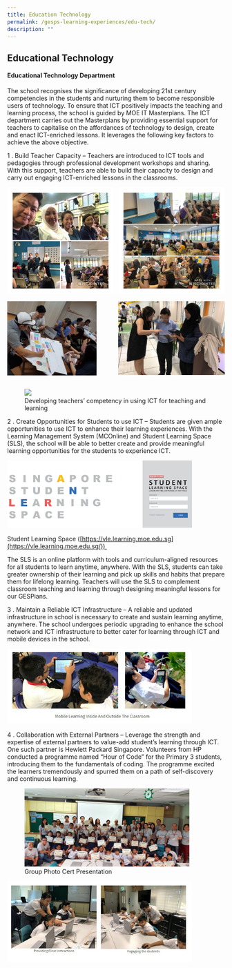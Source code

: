 ```yaml
---
title: Education Technology
permalink: /gesps-learning-experiences/edu-tech/
description: ""
---
```

## Educational Technology

#### Educational Technology Department

The school recognises the significance of developing 21st century competencies in the students and nurturing them to become responsible users of technology. To ensure that ICT positively impacts the teaching and learning process, the school is guided by MOE IT Masterplans. The ICT department carries out the Masterplans by providing essential support for teachers to capitalise on the affordances of technology to design, create and enact ICT-enriched lessons. It leverages the following key factors to achieve the above objective.

1 \. Build Teacher Capacity – Teachers are introduced to ICT tools and pedagogies through professional development workshops and sharing. With this support, teachers are able to build their capacity to design and carry out engaging ICT-enriched lessons in the classrooms.

<img src="/images/Picture1 (1).jpg" style="width:49%" align=left>
<img src="/images/Picture2 (1).jpg" style="width:49%" align=right>
<br clear="left"><br>

<img src="/images/Picture-1.png" style="width:41%" align=left>
<img src="/images/Picture-2.png" style="width:49%" align=right>
<br clear="left"><br>

<figure>
<img src="/images/Developing-teachers’-competency-in-using-ICT-for-teaching-and-learning.png" style="width:90%">
<figcaption>Developing teachers’ competency in using ICT for teaching and learning
 </figcaption>
</figure>

2 \. Create Opportunities for Students to use ICT – Students are given ample opportunities to use ICT to enhance their learning experiences. With the Learning Management System (MCOnline) and Student Learning Space (SLS), the school will be able to better create and provide meaningful learning opportunities for the students to experience ICT.

<img src="/images/Student-Learning-Space.png" style="width:85%">

Student Learning Space ([https://vle.learning.moe.edu.sg](https://vle.learning.moe.edu.sg/)) 

The SLS is an online platform with tools and curriculum-aligned resources for all students to learn anytime, anywhere. With the SLS, students can take greater ownership of their learning and pick up skills and habits that prepare them for lifelong learning. Teachers will use the SLS to complement classroom teaching and learning through designing meaningful lessons for our GESPians.

3 \. Maintain a Reliable ICT Infrastructure – A reliable and updated infrastructure in school is necessary to create and sustain learning anytime, anywhere. The school undergoes periodic upgrading to enhance the school network and ICT infrastructure to better cater for learning through ICT and mobile devices in the school.

<img src="/images/photo1668924396.jpeg" style="width:85%">

4 \. Collaboration with External Partners – Leverage the strength and expertise of external partners to value-add student’s learning through ICT. One such partner is Hewlett Packard Singapore. Volunteers from HP conducted a programme named “Hour of Code” for the Primary 3 students, introducing them to the fundamentals of coding. The programme excited the learners tremendously and spurred them on a path of self-discovery and continuous learning.

<figure>
<img src="/images/Group Photo Cert Presentation.jpg" style="width:90%">
<figcaption>Group Photo Cert Presentation
 </figcaption>
</figure>

<img src="/images/photo1668924471.jpeg" style="width:85%">
